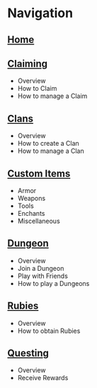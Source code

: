 # Navigation

## **[Home](https://github.com/gommzystudio/lymmzy_wiki/wiki/Home)**

## **[Claiming](https://github.com/gommzystudio/lymmzy_wiki/wiki/Claiming)**
  * Overview
  * How to Claim
  * How to manage a Claim

## **[Clans](https://github.com/gommzystudio/lymmzy_wiki/wiki/Clans)**
  * Overview
  * How to create a Clan
  * How to manage a Clan

## **[Custom Items](https://github.com/gommzystudio/lymmzy_wiki/wiki/CustomItems)**
  * Armor
  * Weapons
  * Tools
  * Enchants
  * Miscellaneous

## **[Dungeon](https://github.com/gommzystudio/lymmzy_wiki/wiki/Dungeons)**
  * Overview
  * Join a Dungeon
  * Play with Friends
  * How to play a Dungeons

## **[Rubies](https://github.com/gommzystudio/lymmzy_wiki/wiki/Rubies)**
  * Overview
  * How to obtain Rubies

## **[Questing](https://github.com/gommzystudio/lymmzy_wiki/wiki/Questing)**
  * Overview
  * Receive Rewards
